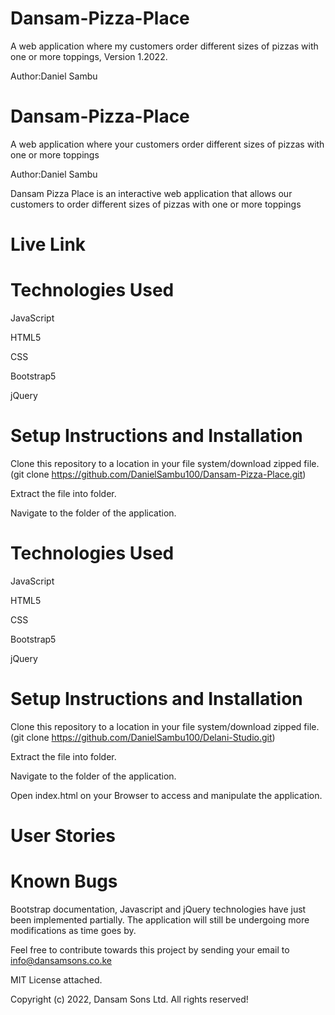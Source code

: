# Dansam-Pizza-Place
A web application where my customers order different sizes of pizzas with one or more toppings, Version 1.2022.

Author:Daniel Sambu

# Dansam-Pizza-Place
A web application where your customers order different sizes of pizzas with one or more toppings

Author:Daniel Sambu

Dansam Pizza Place is an interactive web application that allows our customers to order different sizes of pizzas with one or more toppings
# Live Link

# Technologies Used
JavaScript

HTML5 

CSS 

Bootstrap5

jQuery

# Setup Instructions and Installation
Clone this repository to a location in your file system/download zipped file.(git clone https://github.com/DanielSambu100/Dansam-Pizza-Place.git)

Extract the file into folder.

Navigate to the folder of the application.

# Technologies Used
JavaScript

HTML5 

CSS 

Bootstrap5

jQuery

# Setup Instructions and Installation
Clone this repository to a location in your file system/download zipped file.(git clone https://github.com/DanielSambu100/Delani-Studio.git)

Extract the file into folder.

Navigate to the folder of the application.

Open index.html on your Browser to access and manipulate the application.

# User Stories

# Known Bugs
Bootstrap documentation, Javascript and jQuery technologies have just been implemented partially. The application will still be undergoing more modifications as time goes by.

Feel  free to contribute towards this project by sending your email to info@dansamsons.co.ke

MIT License attached.

Copyright (c) 2022, Dansam Sons Ltd. All rights reserved!


